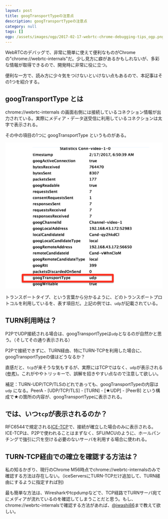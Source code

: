 ```yaml
---
layout: post
title: googTransportTypeの注意点
description: googTransportTypeの注意点
category: null
tags: []
ogp: /assets/images/ogp/2017-02-17-webrtc-chrome-debugging-tips_ogp.png
---
```


WebRTCのデバッグで、非常に簡単に使えて便利なものがChromeの"chrome://webrtc-internals"だ。少し見方に癖があるかもしれないが、多彩な情報が取得できるので、開発時に非常に役に立つ。

便利な一方で、読み方に少々気をつけないといけない点もあるので、本記事はその1つを紹介する。

## googTransportType とは

chrome://webrtc-internals の画面右側には接続しているコネクション情報が出力されている。実際にメディア・データ送受信に利用しているコネクションは太字で表示される。

その中の項目の1つに googTransportType というものがある。

![googTransportType](/assets/images/20170217_chromewebrtcinternal.png)

トランスポートタイプ、という言葉から分かるように、どのトランスポートプロトコルを利用しているを、表す項目だ。上記の例では、`udp`が記載されている。

## TURN利用時は？

P2PでUDP接続される場合は、googTransportTypeは`udp`となるのが自然かと思う。（そしてその通り表示される）

P2Pで接続できずに、TURN経由、特にTURN-TCPを利用した場合に、googTransportTypeの値はどうなるか？

直感だと、`tcp`が来そうな気もするが、実際にはTCPではなく、`udp`が表示される([参考](https://bugs.chromium.org/p/webrtc/issues/detail?id=2985))。これがややトリッキーで、誤解を招きやすい点なので注意して欲しい。

補足：TURN-UDP/TCP/TLSのどれであっても、googTransportTypeの内容は `udp` になる。PeerA - [UDP/TCP/TLS] - [TURN] - [★UDP] - [PeerB] という構成で★の箇所の内容が、googTransportTypeに表示される。

## では、いつ`tcp`が表示されるのか？

RFC6544で規定される[ICE-TCP](https://tools.ietf.org/html/rfc6544)で、接続が確立した場合のみに表示される。ICE-TCPは、P2Pで使われることはまずなく、SFU/MCUのように、ホールパンチングで強引に穴を空ける必要のないサーバを利用する場合に使われる。

## TURN-TCP経由での確立を確認する方法は？

私の知るかぎり、現行のChrome M56時点でchrome://webrtc-internalsのみで確認する方法は存在しない。（iceServersにTURN-TCPだけ追加して、TURN経由にするように指定すれば別)

最も簡単な方法は、Wiresharkやtcpdumpなどで、TCP経路でTURNサーバ宛てにメディアが流れているのを確認してしまうことだと思う。もし、chrome://webrtc-internalsで確認する方法があれば、[@iwashi86](https://twitter.com/iwashi86)まで教えて欲しい。
